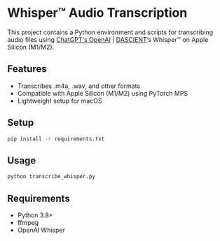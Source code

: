 # Whisper™️ Audio Transcription

This project contains a Python environment and scripts for transcribing audio files using [ChatGPT's OpenAI](https://chatgpt.com/) | [DASCIENT](https://dascient.com)’s Whisper™️ on Apple Silicon (M1/M2).

## Features
- Transcribes .m4a, .wav, and other formats
- Compatible with Apple Silicon (M1/M2) using PyTorch MPS
- Lightweight setup for macOS

## Setup
```bash
pip install -r requirements.txt
```

## Usage
```bash
python transcribe_whisper.py
```

## Requirements
- Python 3.8+
- ffmpeg
- OpenAI Whisper

